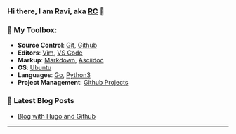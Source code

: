 ### Hi there, I am Ravi, aka [RC](https://ravi.chamarthy.dev) 👋

### :toolbox: My Toolbox:

* __Source Control__: [Git](https://git-scm.com), [Github](https://github.com)
* __Editors__: [Vim](https://www.vim.org), [VS Code](https://code.visualstudio.com/)
* __Markup__: [Markdown](https://www.markdownguide.org/), [Asciidoc](https://asciidoc.org/)
* __OS__: [Ubuntu](https://ubuntu.com)
* __Languages__: [Go](https://golang.org), [Python3](https://www.python.org/)
* __Project Management__: [Github Projects](https://github.com/features/project-management)


### 📕 Latest Blog Posts
<!-- BLOG-POST-LIST:START -->
- [Blog with Hugo and Github](https://ravi.chamarthy.dev/post/2020-12/building-webbook/)
<!-- BLOG-POST-LIST:END -->

---

[website]: https://ravi.chamarthy.dev
[twitter]: https://twitter.com/ravinag
[linkedin]: https://linkedin.com/in/ravinag
[wakatime]: https://wakatime.com/share/@rchamarthy/e0ac754e-25ef-4a0b-8db5-c764d1604f7e.svg
[github]: https://github-readme-stats.vercel.app/api?username=rchamarthy&show_icons=true&include_all_commits=true&count_private=true
